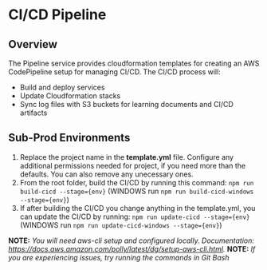 # CI/CD Pipeline

## Overview

The Pipeline service provides cloudformation templates for creating an AWS CodePipeline setup for managing CI/CD. The CI/CD process will:
  - Build and deploy services
  - Update Cloudformation stacks
  - Sync log files with S3 buckets for learning documents and CI/CD artifacts

## Sub-Prod Environments

1.  Replace the project name in the **template.yml** file. Configure any additional permissions needed for project, if you need more than the defaults. You can also remove any unecessary ones.
2.  From the root folder, build the CI/CD by running this command: `npm run build-cicd --stage={env}`  (WINDOWS run `npm run build-cicd-windows --stage={env}`)
3.  If after building the CI/CD you change anything in the template.yml, you can update the CI/CD by running: `npm run update-cicd --stage={env}`  (WINDOWS run `npm run update-cicd-windows --stage={env}`)
   
**NOTE:** *You will need aws-cli setup and configured locally. Documentation: https://docs.aws.amazon.com/polly/latest/dg/setup-aws-cli.html.*
**NOTE:** *If you are experiencing issues, try running the commands in Git Bash*


